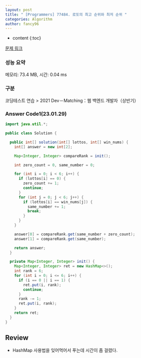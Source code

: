 ```yaml
---
layout: post
title: " [Programmers] 77484. 로또의 최고 순위와 최저 순위 "
categories: Algorithm
author: fancy96
---
```

* content
{:toc}

[문제 링크](https://school.programmers.co.kr/learn/courses/30/lessons/77484)

### 성능 요약

메모리: 73.4 MB, 시간: 0.04 ms

### 구분

코딩테스트 연습 > 2021 Dev－Matching：웹 백엔드 개발자（상반기）

### Answer Code1(23.01.29)

```java
import java.util.*;

public class Solution {

  public int[] solution(int[] lottos, int[] win_nums) {
    int[] answer = new int[2];

    Map<Integer, Integer> compareRank = init();

    int zero_count = 0, same_number = 0;

    for (int i = 0; i < 6; i++) {
      if (lottos[i] == 0) {
        zero_count += 1;
        continue;
      }
      for (int j = 0; j < 6; j++) {
        if (lottos[i] == win_nums[j]) {
          same_number += 1;
          break;
        }
      }
    }

    answer[0] = compareRank.get(same_number + zero_count);
    answer[1] = compareRank.get(same_number);

    return answer;
  }

  private Map<Integer, Integer> init() {
    Map<Integer, Integer> ret = new HashMap<>();
    int rank = 6;
    for (int i = 0; i <= 6; i++) {
      if (i == 0 || i == 1) {
        ret.put(i, rank);
        continue;
      }
      rank -= 1;
      ret.put(i, rank);
    }
    return ret;
  }
}
```

## Review

* HashMap 사용법을 잊어먹어서 푸는데 시간이 좀 걸렸다.
